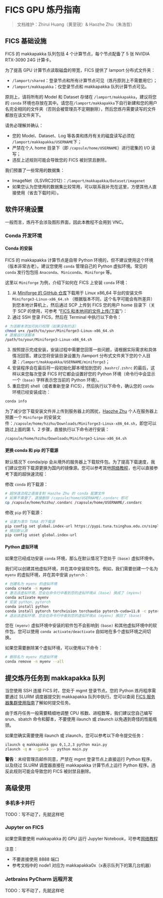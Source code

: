 # FICS GPU 炼丹指南

> 文档维护：Zhirui Huang（黄至锐）& Haozhe Zhu（朱浩哲）

## FICS 基础设施

FICS 的 makkapakka 队列包括 4 个计算节点，每个节点配备了 5 张 NVIDIA RTX-3090 24G 计算卡。

为了提高 GPU 计算节点读取磁盘的带宽，FICS 提供了 lamport 分布式文件夹：
- `/lamport/shared`：登录节点和所有计算节点可见（炼丹原则上不需要用它）；
- `/lamport/makkapakka`：仅登录节点和 makkapakka 队列计算节点可见。

原则上，请将所有的 Model 和 Dataset 存储在 `/lamport/makkapakka`，建议将您的 `conda` 环境也存放在其中。请您在`/lamport/makkapakka`下自行新建和您的用户名完全相同的文件夹（否则会被管理员不定期删除），然后您炼丹需要读写的文件都放在该文件夹下。

请务必理解并确认：
- 您的 Model、Dataset、Log 等各类和炼丹有关的磁盘读写必须在 `/lamport/makkapakka/USERNAME`下；
- 严禁在个人 home 目录下（即 `/capsule/home/USERNAME`）进行密集的 I/O 读写；
- 违反上述规则可能会导致您的 FICS 被封禁且删除。

我们预置了一些常用的数据集：
- ImageNet（ILSVRC2012）：`/lamport/makkapakka/Dataset/imagenet`
- 如果您认为您使用的数据集比较常用，可以联系我补充在这里，方便其他人直接使用（省去下载时间）。

## 软件环境设置

一般而言，炼丹不会涉及图形界面，因此本教程不会用到 VNC。

### Conda 开发环境

#### Conda 的安装
FICS 的 makkapakka 计算节点是自带 Python 环境的，但不建议使用这个环境（版本非常古老）。建议您使用 `conda` 管理自己的 Python 虚拟环境。常见的 `conda` 发行包包括 `Anaconda`、`Miniconda`、`Miniforge` 等。

这里以 `Miniforge` 为例，介绍下如何在 FICS 上安装 `conda` 环境：
1. 从 [Miniforge 的 GitHub 仓库](https://github.com/conda-forge/miniforge/releases)下载用于 Linux x86_64 平台的安装文件 `Miniforge3-Linux-x86_64.sh` （根据版本不同，这个名字可能会有所差异）到您本地计算机上，然后通过 SCP 上传到 FICS 您的用户 home 目录下（关于 SCP 的使用，可参考 “[FICS 和本地间的文件上传/下载](README.md#fics-和本地间的文件上传下载)”）：
2. 通过 SSH 登录 FICS，然后在 Terminal 中执行以下命令：
  ```bash
  # 为该脚本添加可执行权限（如果没有的话）
  chmod u+x /path/to/your/Miniforge3-Linux-x86_64.sh
  # 直接运行该脚本
  /path/to/your/Miniforge3-Linux-x86_64.sh
  ```
3. 按照提示完成安装，安装过程中需要您回答一些问题，请根据实际需求和具体情况回答。建议您将安装目录设置为 /lamport 分布式文件夹下您的个人目录：`/lamport/makkapakka/USERNAME/miniforge3`；
4. 安装程序会在最后将一段初始化脚本增加到您的 `.bashrc`/`.zshrc` 的最后，这样以来您每次登录 FICS 时它都会设置好您的 Python 环境（命令行中会显示一个 `(base)` 字样表示您当前的 Python 环境）。
5. 重启您的 shell（或者重新登录 FICS），然后执行以下命令，确认您的 `conda` 环境已经安装成功：
  ```bash
  conda info
  ```

为了减少您下载安装文件并上传到服务器上的困扰，[Haozhe Zhu](https://github.com/zhutmost) 个人在服务器上预置一个 `Miniforge` 的安装文件：`/capsule/home/hzzhu/Downloads/Miniforge3-Linux-x86_64.sh`，即您可以跳过上面的第 1、2 步骤，直接执行以下命令进行安装：
```bash
/capsule/home/hzzhu/Downloads/Miniforge3-Linux-x86_64.sh
```

#### 更换 conda 和 pip 的下载源

默认情况下 conda/pip 会从境外的服务器上下载软件包。为了提高下载速度，我们建议您将下载源更换为国内的镜像源。您可以参考其他[网络教程](https://zhuanlan.zhihu.com/p/474087997)，也可以直接参考下面的超快速流程：

修改 `conda` 的下载源：
```bash
# 超快速流程之直接复制 Haozhe Zhu 的 conda 配置文件
# 如果不需要了，直接删除 /capsule/home/USERNAME/.condarc 即可
cp /capsule/home/hzzhu/.condarc /capsule/home/USERNAME/.condarc
```

修改 `pip` 的下载源：
```bash
# 设置为清华 TUNA 的下载源
pip config set global.index-url https://pypi.tuna.tsinghua.edu.cn/simple
# 换回默认源
pip config unset global.index-url
```

#### Python 虚拟环境

如果您已经成功安装 `conda` 环境，那么在默认情况下您处于 `(base)` 虚拟环境中。

我们可以创建其他虚拟环境，并在其中安装软件包。例如，我们需要创建一个名为 `myenv` 的虚拟环境，并在其中安装 `pytorch`：
```bash
# 创建名为 myenv 的虚拟环境
conda create -n myenv
# 激活该虚拟环境，您会在命令行中看到您的虚拟环境从 (base) 换成了 (myenv)
conda activate myenv
# 安装 python、pytorch
conda install python
conda install pytorch torchvision torchaudio pytorch-cuda=11.8 -c pytorch -c nvidia
# 退出该虚拟环境，您会在命令行中看到您的虚拟环境从 (myenv) 换回了 (base)
```

您在 `(myenv)` 虚拟环境中安装的软件包不会影响到 `(base)` 和其他虚拟环境中的软件包。您可以使用 `conda activate/deactivate` 自如地在多个虚拟环境之间切换。

如果您需要删除某个虚拟环境，可以使用以下命令：
```bash
# 删除名为 myenv 的虚拟环境
conda remove -n myenv --all
```

## 提交炼丹任务到 makkapakka 队列

当您使用 SSH 连接 FICS 时，您处于 mgmt 登录节点。您的 Python 炼丹程序需要通过 SLURM 调度器提交到 makkapakka 队列中执行。您可以查阅 [FICS 服务器集群使用指南](README.md)了解如何提交任务。

由于炼丹任务一般需要精细地调整 CPU 核数、进程数等，我们建议您自己编写 srun、sbatch 命令和脚本，不要使用 ilaunch 或 zlaunch 以免遇到奇怪的性能瓶颈。

如果您确实需要使用 ilaunch 或 zlaunch，您可以参考以下命令提交任务：
```bash
ilaunch q makkapakka gpu 0,1,2,3 python main.py
zlaunch -q m --gpu=5 -- python main.py
```

**警告**：未经管理员邮件同意，严禁在 mgmt 登录节点上直接运行 Python 程序，以及绕过 SLURM 调度器直接在 makkapakka 计算节点上运行 Python 程序。违反此规则可能会导致您的 FICS 被封禁且删除。

## 高级使用

### 多机多卡并行

TODO：写不动了，先就这样吧

### Jupyter on FICS

如果您需要使用 makkapakka 的 GPU 运行 Jupyter Notebook，可参考[网络教程]([：](https://alexanderlabwhoi.github.io/post/2019-03-08_jpn_slurm/))

注意：
- 不要直接使用 8888 端口
- 参考文档中的 node1 对应为 makkapakka0x（x表示队列下的第几台机器）

### Jetbrains PyCharm 远程开发

TODO：写不动了，先就这样吧
